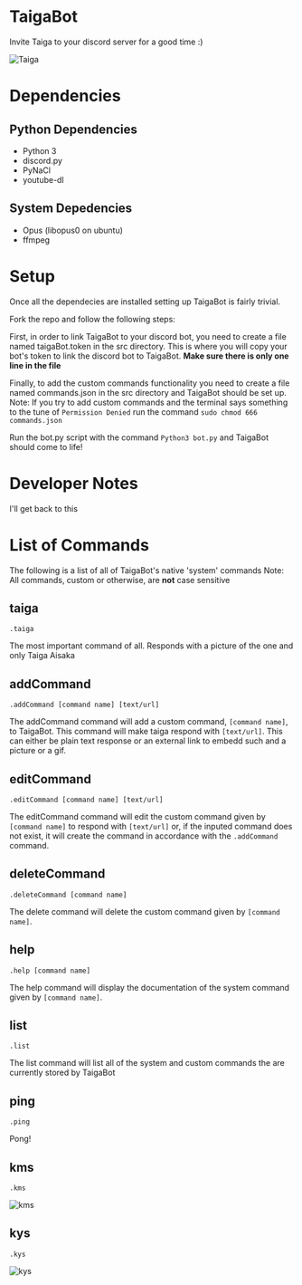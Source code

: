 # TaigaBot
Invite Taiga to your discord server for a good time :)

![Taiga](https://vignette.wikia.nocookie.net/tora-dora/images/8/82/E17_-_9.png/revision/latest/scale-to-width-down/340?cb=20160728131220)

# Dependencies
Python Dependencies
---
* Python 3
* discord.py
* PyNaCl
* youtube-dl

System Depedencies
---
* Opus (libopus0 on ubuntu)
* ffmpeg

# Setup
Once all the dependecies are installed setting up TaigaBot is fairly trivial.

Fork the repo and follow the following steps:

First, in order to link TaigaBot to your discord bot, you need to create a file named taigaBot.token in the src directory. This is where you will copy your bot's token to link the discord bot to TaigaBot. **Make sure there is only one line in the file**

Finally, to add the custom commands functionality you need to create a file named commands.json in the src directory and TaigaBot should be set up. Note: If you try to add custom commands and the terminal says something to the tune of `Permission Denied` run the command `sudo chmod 666 commands.json`

Run the bot.py script with the command `Python3 bot.py` and TaigaBot should come to life!

# Developer Notes
I'll get back to this

# List of Commands

The following is a list of all of TaigaBot's native 'system' commands
Note: All commands, custom or otherwise, are **not** case sensitive

taiga
---
`.taiga`

The most important command of all. Responds with a picture of the one and only Taiga Aisaka

addCommand
---
`.addCommand [command name] [text/url]`

The addCommand command will add a custom command, `[command name]`, to TaigaBot. This command will make taiga respond with `[text/url]`. This can either be plain text response or an external link to embedd such and a picture or a gif.

editCommand
---
`.editCommand [command name] [text/url]`

The editCommand command will edit the custom command given by `[command name]` to respond with `[text/url]` or, if the inputed command does not exist, it will create the command in accordance with the `.addCommand` command.

deleteCommand
---
`.deleteCommand [command name]`

The delete command will delete the custom command given by `[command name]`.

help
---
`.help [command name]`

The help command will display the documentation of the system command given by `[command name]`.

list
---
`.list`

The list command will list all of the system and custom commands the are currently stored by TaigaBot

ping
---
`.ping`

Pong!

kms
---
`.kms`

![kms](https://thumbs.gfycat.com/ApprehensiveJoyfulBonobo-size_restricted.gif)

kys
---
`.kys`

![kys](https://media1.tenor.com/images/7282a0f80bf1744a17295a124d891068/tenor.gif?itemid=9140602)

